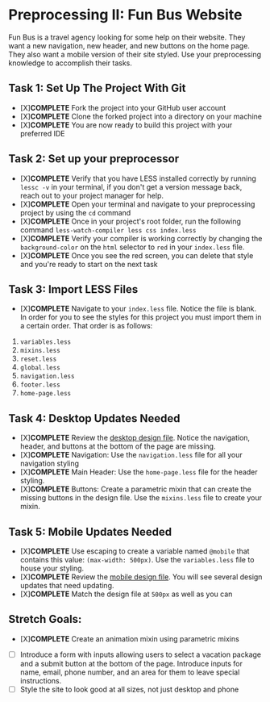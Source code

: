# Preprocessing II: Fun Bus Website

Fun Bus is a travel agency looking for some help on their website. They want a new navigation, new header, and new buttons on the home page. They also want a mobile version of their site styled. Use your preprocessing knowledge to accomplish their tasks.

## Task 1: Set Up The Project With Git

- [X]**COMPLETE** Fork the project into your GitHub user account
- [X]**COMPLETE** Clone the forked project into a directory on your machine
- [X]**COMPLETE** You are now ready to build this project with your preferred IDE

## Task 2: Set up your preprocessor

- [X]**COMPLETE** Verify that you have LESS installed correctly by running `lessc -v` in your terminal, if you don't get a version message back, reach out to your project manager for help.
- [X]**COMPLETE** Open your terminal and navigate to your preprocessing project by using the `cd` command
- [X]**COMPLETE** Once in your project's root folder, run the following command `less-watch-compiler less css index.less`
- [X]**COMPLETE** Verify your compiler is working correctly by changing the `background-color` on the `html` selector to `red` in your `index.less` file.
- [X]**COMPLETE** Once you see the red screen, you can delete that style and you're ready to start on the next task

## Task 3: Import LESS Files

- [X]**COMPLETE** Navigate to your `index.less` file. Notice the file is blank. In order for you to see the styles for this project you must import them in a certain order. That order is as follows:

1. `variables.less`
2. `mixins.less`
3. `reset.less`
4. `global.less`
5. `navigation.less`
6. `footer.less`
7. `home-page.less`

## Task 4: Desktop Updates Needed

- [X]**COMPLETE** Review the [desktop design file](design-files/fun-bus-desktop.png). Notice the navigation, header, and buttons at the bottom of the page are missing.
- [X]**COMPLETE** Navigation: Use the `navigation.less` file for all your navigation styling
- [X]**COMPLETE** Main Header: Use the `home-page.less` file for the header styling.
- [X]**COMPLETE** Buttons: Create a parametric mixin that can create the missing buttons in the design file. Use the `mixins.less` file to create your mixin.

## Task 5: Mobile Updates Needed

- [X]**COMPLETE** Use escaping to create a variable named `@mobile` that contains this value: `(max-width: 500px)`. Use the `variables.less` file to house your styling.
- [X]**COMPLETE** Review the [mobile design file](design-files/fun-bus-mobile.png). You will see several design updates that need updating.
- [X]**COMPLETE** Match the design file at `500px` as well as you can

## Stretch Goals:

- [X]**COMPLETE** Create an animation mixin using parametric mixins
- [ ] Introduce a form with inputs allowing users to select a vacation package and a submit button at the bottom of the page. Introduce inputs for name, email, phone number, and an area for them to leave special instructions.
- [ ] Style the site to look good at all sizes, not just desktop and phone
